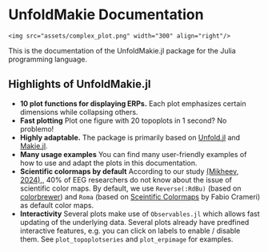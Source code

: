 # UnfoldMakie Documentation

```@raw html
<img src="assets/complex_plot.png" width="300" align="right"/>
```

This is the documentation of the UnfoldMakie.jl package for the Julia programming language. 

## Highlights of UnfoldMakie.jl

- **10 plot functions for displaying ERPs.**
Each plot emphasizes certain dimensions while collapsing others.
- **Fast plotting**
Plot one figure with 20 topoplots in 1 second? No problemo!
- **Highly adaptable.**
The package is primarily based on [Unfold.jl](https://github.com/unfoldtoolbox/unfold.jl/) and [Makie.jl](https://makie.juliaplots.org/stable/).
- **Many usage examples**
You can find many user-friendly examples of how to use and adapt the plots in this documentation.
- **Scientific colormaps by default**
According to our study [(Mikheev, 2024)](https://apertureneuro.org/article/116386-the-art-of-brainwaves-a-survey-on-event-related-potential-visualization-practices),, 40% of EEG researchers do not know about the issue of scientific color maps. By default, we use `Reverse(:RdBu)` (based on [colorbrewer](https://colorbrewer2.org/#type=sequential&scheme=BuGn&n=3)) and `Roma` (based on [Sceintific Colormaps](https://www.fabiocrameri.ch/colourmaps/) by Fabio Crameri) as default color maps. 
- **Interactivity** 
Several plots make use of `Observables.jl` which allows fast updating of the underlying data. Several plots already have predfined interactive features, e.g. you can click on labels to enable / disable them. See `plot_topoplotseries` and `plot_erpimage` for examples.
